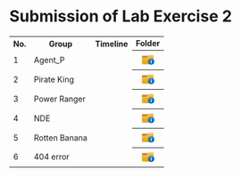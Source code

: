 # Submission of Lab Exercise 2

<table>
  <tr>
    <th>No.</th>
    <th>Group</th>
    <th>Timeline</th>
    <th>Folder</th>
  </tr>
  <tr>
    <td>1</td>
    <td>Agent_P</td>
    <td></td>
    <th><a href="submissions/lab2/AgentP" ><img src="../../project/images/folder.png" width="24px" height="24px"></a></th>
  </tr>
  <tr>
    <td>2</td>
    <td>Pirate King</td>
    <td></td>
    <th><a href="submissions/lab2" ><img src="../../project/images/folder.png" width="24px" height="24px"></a></th>
  </tr>
   <tr>
    <td>3</td>
    <td>Power Ranger</td>
    <td></td>
    <th><a href="submissions/lab2" ><img src="../../project/images/folder.png" width="24px" height="24px"></a></th>
  </tr>
  <tr>
    <td>4</td>
    <td>NDE</td>
    <td></td>
    <th><a href="submissions/lab2" ><img src="../../project/images/folder.png" width="24px" height="24px"></a></th>
  </tr>
  <tr>
    <td>5</td>
    <td>Rotten Banana</td>
    <td></td>
    <th><a href="submissions/lab2" ><img src="../../project/images/folder.png" width="24px" height="24px"></a></th>
  </tr>
    <tr>
    <td>6</td>
    <td>404 error</td>
    <td></td>
    <th><a href="submissions/lab2" ><img src="../../project/images/folder.png" width="24px" height="24px"></a></th>
  </tr>
</table>
